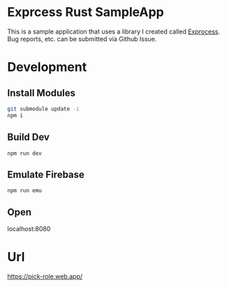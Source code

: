 # Exprcess Rust SampleApp
This is a sample application that uses a library I created called [Exprocess](https://github.com/itskihaga/exprocess-rust).
Bug reports, etc. can be submitted via Github Issue.

# Development
## Install Modules
```bash
git submodule update -i
npm i
```

## Build Dev
```
npm run dev
```

## Emulate Firebase
```
npm run emu
```

## Open
localhost:8080

# Url
https://pick-role.web.app/
